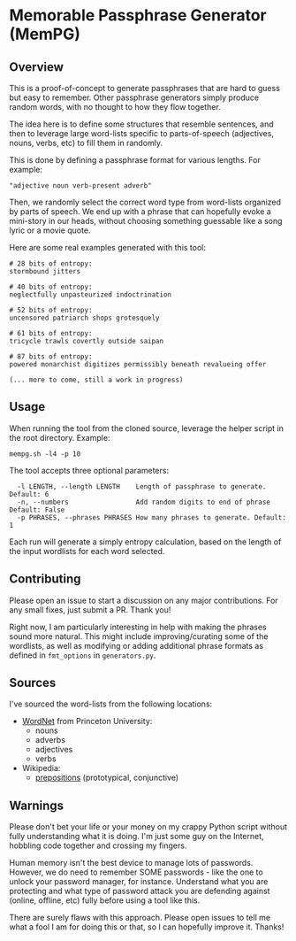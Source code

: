 # Memorable Passphrase Generator (MemPG)

## Overview

This is a proof-of-concept to generate passphrases that are hard to guess but easy to remember. Other passphrase generators simply produce random words, with no thought to how they flow together.

The idea here is to define some structures that resemble sentences, and then to leverage large word-lists specific to parts-of-speech (adjectives, nouns, verbs, etc) to fill them in randomly.

This is done by defining a passphrase format for various lengths. For example:

`"adjective noun verb-present adverb"`

Then, we randomly select the correct word type from word-lists organized by parts of speech. We end up with a phrase that can hopefully evoke a mini-story in our heads, without choosing something guessable like a song lyric or a movie quote.

Here are some real examples generated with this tool:

````
# 28 bits of entropy:
stormbound jitters

# 40 bits of entropy:
neglectfully unpasteurized indoctrination

# 52 bits of entropy:
uncensored patriarch shops grotesquely

# 61 bits of entropy:
tricycle trawls covertly outside saipan

# 87 bits of entropy:
powered monarchist digitizes permissibly beneath revalueing offer

(... more to come, still a work in progress)
````

## Usage

When running the tool from the cloned source, leverage the helper script in the root directory. Example:

```
mempg.sh -l4 -p 10
```

The tool accepts three optional parameters:

```
  -l LENGTH, --length LENGTH    Length of passphrase to generate. Default: 6
  -n, --numbers                 Add random digits to end of phrase Default: False
  -p PHRASES, --phrases PHRASES How many phrases to generate. Default: 1
```

Each run will generate a simply entropy calculation, based on the length of the input wordlists for each word selected.

## Contributing

Please open an issue to start a discussion on any major contributions. For any small fixes, just submit a PR. Thank you!

Right now, I am particularly interesting in help with making the phrases sound more natural. This might include improving/curating some of the wordlists, as well as modifying or adding additional phrase formats as defined in `fmt_options` in `generators.py`.

## Sources

I've sourced the word-lists from the following locations:

- [WordNet](https://wordnet.princeton.edu/) from Princeton University:
    - nouns
    - adverbs
    - adjectives
    - verbs
- Wikipedia:
    - [prepositions](https://en.wikipedia.org/wiki/List_of_English_prepositions) (prototypical, conjunctive)

## Warnings

Please don't bet your life or your money on my crappy Python script without fully understanding what it is doing. I'm just some guy on the Internet, hobbling code together and crossing my fingers.

Human memory isn't the best device to manage lots of passwords. However, we do need to remember SOME passwords - like the one to unlock your password manager, for instance. Understand what you are protecting and what type of password attack you are defending against (online, offline, etc) fully before using a tool like this.

There are surely flaws with this approach. Please open issues to tell me what a fool I am for doing this or that, so I can hopefully improve it. Thanks!

